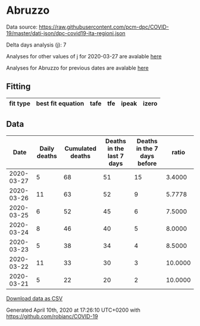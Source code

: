 # Abruzzo

Data source: https://raw.githubusercontent.com/pcm-dpc/COVID-19/master/dati-json/dpc-covid19-ita-regioni.json

Delta days analysis (j): 7

Analyses for other values of j for 2020-03-27 are avalable [here](../README.md)

Analyses for Abruzzo for previous dates are avalable [here](../../README.md)

## Fitting 
|fit type|best fit equation|tafe|tfe|ipeak|izero|
|-------|-----|--------|------|---|---|

## Data
|Date|Daily deaths|Cumulated deaths|Deaths in the last 7 days|Deaths in the 7 days before|ratio|
|----|----------|-----------|-------|--------------------|-----|
|2020-03-27|5|68|51|15|3.4000|
|2020-03-26|11|63|52|9|5.7778|
|2020-03-25|6|52|45|6|7.5000|
|2020-03-24|8|46|40|5|8.0000|
|2020-03-23|5|38|34|4|8.5000|
|2020-03-22|11|33|30|3|10.0000|
|2020-03-21|5|22|20|2|10.0000|

[Download data as CSV](COVID-19_abruzzo_j7_2020-03-27.csv)

Generated April 10th, 2020 at 17:26:10 UTC+0200 with https://github.com/robianc/COVID-19
